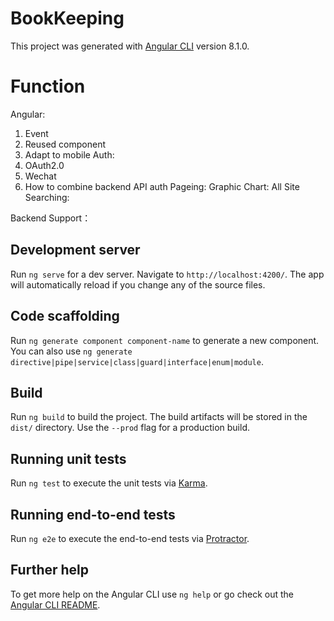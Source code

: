 # BookKeeping

This project was generated with [Angular CLI](https://github.com/angular/angular-cli) version 8.1.0.

# Function
Angular:
  1. Event
  2. Reused component
  3. Adapt to mobile
Auth: 
  1. OAuth2.0
  2. Wechat
  3. How to combine backend API auth 
Pageing:
Graphic Chart:
All Site Searching:

Backend Support：

## Development server

Run `ng serve` for a dev server. Navigate to `http://localhost:4200/`. The app will automatically reload if you change any of the source files.

## Code scaffolding

Run `ng generate component component-name` to generate a new component. You can also use `ng generate directive|pipe|service|class|guard|interface|enum|module`.

## Build

Run `ng build` to build the project. The build artifacts will be stored in the `dist/` directory. Use the `--prod` flag for a production build.

## Running unit tests

Run `ng test` to execute the unit tests via [Karma](https://karma-runner.github.io).

## Running end-to-end tests

Run `ng e2e` to execute the end-to-end tests via [Protractor](http://www.protractortest.org/).

## Further help

To get more help on the Angular CLI use `ng help` or go check out the [Angular CLI README](https://github.com/angular/angular-cli/blob/master/README.md).
